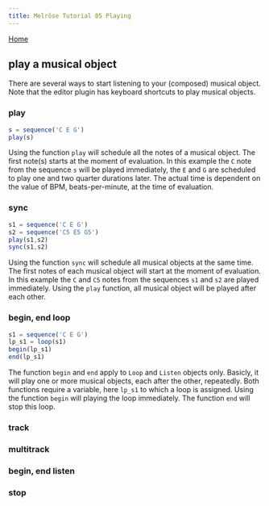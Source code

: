 ```yaml
---
title: Melrōse Tutorial 05 Playing
---
```


[Home](https://emicklei.github.io/melrose)

## play a musical object

There are several ways to start listening to your (composed) musical object.
Note that the editor plugin has keyboard shortcuts to play musical objects. 
### play

```javascript
s = sequence('C E G')
play(s)
```

Using the function `play` will schedule all the notes of a musical object.
The first note(s) starts at the moment of evaluation.
In this example the `C` note from the sequence `s` will be played immediately, the `E` and `G` are scheduled to play one and two quarter durations later.
The actual time is dependent on the value of BPM, beats-per-minute, at the time of evaluation.

### sync

```javascript
s1 = sequence('C E G')
s2 = sequence('C5 E5 G5')
play(s1,s2)
sync(s1,s2)
```

Using the function `sync` will schedule all musical objects at the same time.
The first notes of each musical object will start at the moment of evaluation.
In this example the `C` and `C5` notes from the sequences `s1` and `s2` are played immediately.
Using the `play` function, all musical object will be played after each other.

### begin, end loop

```javascript
s1 = sequence('C E G')
lp_s1 = loop(s1)
begin(lp_s1)
end(lp_s1)
```

The function `begin` and `end` apply to `Loop` and `Listen` objects only.
Basicly, it will play one or more musical objects, each after the other, repeatedly.
Both functions require a variable, here `lp_s1` to which a loop is assigned.
Using the function `begin` will playing the loop immediately.
The function `end` will stop this loop.

### track

### multitrack

### begin, end listen

### stop
